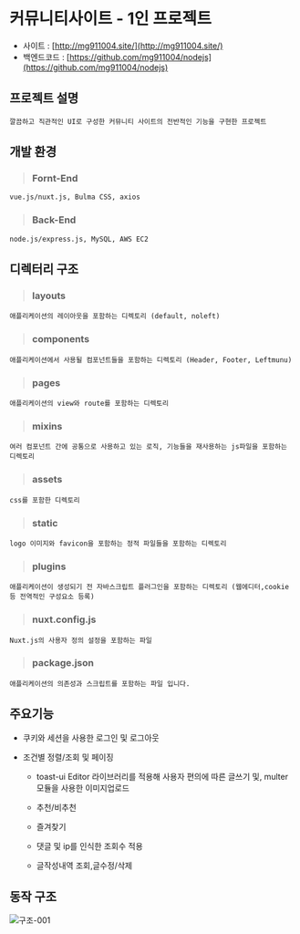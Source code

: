 # 커뮤니티사이트  - 1인 프로젝트
* 사이트 : [http://mg911004.site/](http://mg911004.site/)
* 백엔드코드 :  [https://github.com/mg911004/nodejs](https://github.com/mg911004/nodejs)  

## 프로젝트 설명
    깔끔하고 직관적인 UI로 구성한 커뮤니티 사이트의 전반적인 기능을 구현한 프로젝트
 
## 개발 환경
> ### Fornt-End
    vue.js/nuxt.js, Bulma CSS, axios

> ### Back-End 
    node.js/express.js, MySQL, AWS EC2
        
## 디렉터리 구조
> ### layouts
    애플리케이션의 레이아웃을 포함하는 디렉토리 (default, noleft) 
> ### components   
    애플리케이션에서 사용될 컴포넌트들을 포함하는 디렉토리 (Header, Footer, Leftmunu)
> ### pages  
    애플리케이션의 view와 route를 포함하는 디렉토리
> ### mixins  
    여러 컴포넌트 간에 공통으로 사용하고 있는 로직, 기능들을 재사용하는 js파일을 포함하는 디렉토리
> ### assets  
    css를 포함한 디렉토리
> ### static  
    logo 이미지와 favicon을 포함하는 정적 파일들을 포함하는 디렉토리
> ### plugins  
    애플리케이션이 생성되기 전 자바스크립트 플러그인을 포함하는 디렉토리 (웹에디터,cookie 등 전역적인 구성요소 등록)
> ### nuxt.config.js  
    Nuxt.js의 사용자 정의 설정을 포함하는 파일
> ### package.json  
    애플리케이션의 의존성과 스크립트를 포함하는 파일 입니다.
 
     
## 주요기능
  * 쿠키와 세션을 사용한 로그인 및 로그아웃
    
  * 조건별 정렬/조회 및 페이징

    * toast-ui Editor 라이브러리를 적용해 사용자 편의에 따른 글쓰기 및, multer 모듈을 사용한 이미지업로드
    
    * 추천/비추천
    
    * 즐겨찾기
    
    * 댓글 및 ip를 인식한 조회수 적용 
    
    * 글작성내역 조회,글수정/삭제 

## 동작 구조

![구조-001](https://user-images.githubusercontent.com/87694251/152490865-350db763-90da-4739-9416-dd2c4de24066.jpg)


